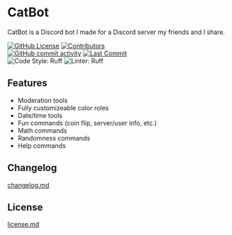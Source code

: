 # CatBot
CatBot is a Discord bot I made for a Discord server my friends and I share.

[![GitHub License](https://img.shields.io/github/license/zentiph/catbot?style=flat-square&labelColor=0f0f0f)](https://github.com/Zentiph/catbot/blob/main/LICENSE.md)
[![Contributors](https://img.shields.io/github/contributors/zentiph/catbot?style=flat-square&labelColor=0f0f0f)](../../graphs/contributors)
<br/>
[![GitHub commit activity](https://img.shields.io/github/commit-activity/t/zentiph/catbot?style=flat-square&labelColor=0f0f0f)](https://github.com/zentiph/catbot/commits/main)
[![Last Commit](https://img.shields.io/github/last-commit/zentiph/catbot?style=flat-square&labelColor=0f0f0f)](https://github.com/zentiph/catbot/commits/main)
<br/>
![Code Style: Ruff](https://img.shields.io/badge/code%20style-Ruff-d7ff64?style=flat-square&labelColor=0f0f0f)
![Linter: Ruff](https://img.shields.io/badge/linter-Ruff-d7ff64?style=flat-square&labelColor=0f0f0f)

## Features
* Moderation tools
* Fully customizeable color roles
* Date/time tools
* Fun commands (coin flip, server/user info, etc.)
* Math commands
* Randomness commands
* Help commands

## Changelog
[changelog.md](changelog.md)

## License
[license.md](license.md)
